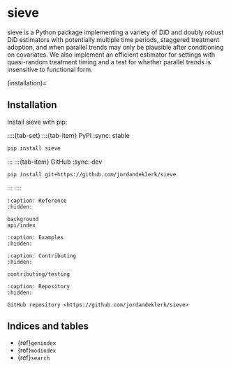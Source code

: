 # sieve

sieve is a Python package implementing a variety of DiD and doubly robust DiD estimators with potentially multiple time periods, staggered treatment adoption, and when parallel trends may only be plausible after conditioning on covariates. We also implement an efficient estimator for settings with quasi-random treatment timing and a test for whether parallel trends is insensitive to functional form.

(installation)=
## Installation

Install sieve with pip:

::::{tab-set}
:::{tab-item} PyPI
:sync: stable

```bash
pip install sieve
```
:::
:::{tab-item} GitHub
:sync: dev

```bash
pip install git+https://github.com/jordandeklerk/sieve
```
:::
::::

```{toctree}
:caption: Reference
:hidden:

background
api/index
```

```{toctree}
:caption: Examples
:hidden:
```

```{toctree}
:caption: Contributing
:hidden:

contributing/testing
```

```{toctree}
:caption: Repository
:hidden:

GitHub repository <https://github.com/jordandeklerk/sieve>
```

## Indices and tables

* {ref}`genindex`
* {ref}`modindex`
* {ref}`search`
